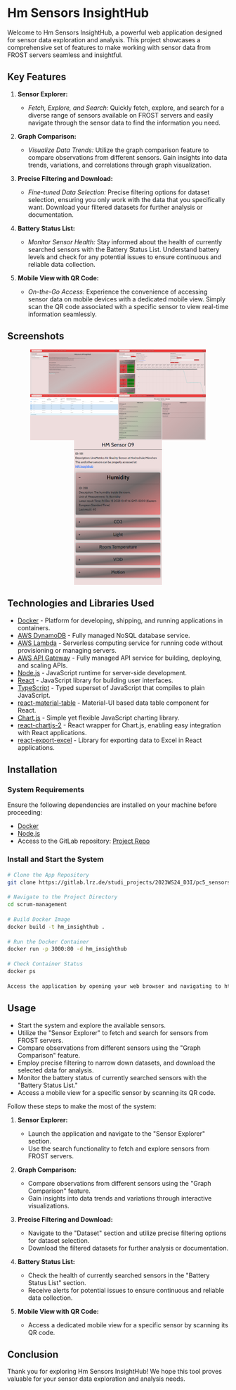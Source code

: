# Hm Sensors InsightHub

Welcome to Hm Sensors InsightHub, a powerful web application designed for sensor data exploration and analysis. This project showcases a comprehensive set of features to make working with sensor data from FROST servers seamless and insightful.

## Key Features

1. **Sensor Explorer:**
   - *Fetch, Explore, and Search:* Quickly fetch, explore, and search for a diverse range of sensors available on FROST servers and easily navigate through the sensor data to find the information you need.

2. **Graph Comparison:**
   - *Visualize Data Trends:* Utilize the graph comparison feature to compare observations from different sensors. Gain insights into data trends, variations, and correlations through graph visualization.

3. **Precise Filtering and Download:**
   - *Fine-tuned Data Selection:* Precise filtering options for dataset selection, ensuring you only work with the data that you specifically want. Download your filtered datasets for further analysis or documentation.

4. **Battery Status List:**
   - *Monitor Sensor Health:* Stay informed about the health of currently searched sensors with the Battery Status List. Understand battery levels and check for any potential issues to ensure continuous and reliable data collection.

5. **Mobile View with QR Code:**
   - *On-the-Go Access:* Experience the convenience of accessing sensor data on mobile devices with a dedicated mobile view. Simply scan the QR code associated with a specific sensor to view real-time information seamlessly.


## Screenshots

<div style="display: flex; flex-wrap: wrap; justify-content: center;">
  <img src="src/images/img.png" alt="Screenshot 1" width="200" />
  <img src="src/images/img_1.png" alt="Screenshot 2" width="200" />
  <img src="src/images/img_2.png" alt="Screenshot 3" width="200" />
  <img src="src/images/img_3.png" alt="Screenshot 3" width="200" />
  <img src="src/images/img_4.png" alt="Screenshot 3" width="200" />
</div>

## Technologies and Libraries Used

- [Docker](https://www.docker.com/) - Platform for developing, shipping, and running applications in containers.
- [AWS DynamoDB](https://aws.amazon.com/dynamodb/) - Fully managed NoSQL database service.
- [AWS Lambda](https://aws.amazon.com/lambda/) - Serverless computing service for running code without provisioning or managing servers.
- [AWS API Gateway](https://aws.amazon.com/api-gateway/) - Fully managed API service for building, deploying, and scaling APIs.
- [Node.js](https://nodejs.org/) - JavaScript runtime for server-side development.
- [React](https://reactjs.org/) - JavaScript library for building user interfaces.
- [TypeScript](https://www.typescriptlang.org/) - Typed superset of JavaScript that compiles to plain JavaScript.
- [react-material-table](https://github.com/dataform-co/react-material-table) - Material-UI based data table component for React.
- [Chart.js](https://www.chartjs.org/) - Simple yet flexible JavaScript charting library.
- [react-chartjs-2](https://github.com/reactchartjs/react-chartjs-2) - React wrapper for Chart.js, enabling easy integration with React applications.
- [react-export-excel](https://github.com/saame/react-export-excel) - Library for exporting data to Excel in React applications.

## Installation

### System Requirements

Ensure the following dependencies are installed on your machine before proceeding:

- [Docker](https://www.docker.com/get-started)
- [Node.js](https://nodejs.org/en/download/)
- Access to the GitLab repository: [Project Repo](https://gitlab.lrz.de/studi_projects/2023WS24_D3I/pc5_sensors_hm-sense/scrum-management)

### Install and Start the System

```bash
# Clone the App Repository
git clone https://gitlab.lrz.de/studi_projects/2023WS24_D3I/pc5_sensors_hm-sense/scrum-management.git

# Navigate to the Project Directory
cd scrum-management

# Build Docker Image
docker build -t hm_insighthub .

# Run the Docker Container
docker run -p 3000:80 -d hm_insighthub

# Check Container Status
docker ps

Access the application by opening your web browser and navigating to http://localhost:3000.
```

## Usage

- Start the system and explore the available sensors.
- Utilize the "Sensor Explorer" to fetch and search for sensors from FROST servers.
- Compare observations from different sensors using the "Graph Comparison" feature.
- Employ precise filtering to narrow down datasets, and download the selected data for analysis.
- Monitor the battery status of currently searched sensors with the "Battery Status List."
- Access a mobile view for a specific sensor by scanning its QR code.

Follow these steps to make the most of the system:

1. **Sensor Explorer:**
   - Launch the application and navigate to the "Sensor Explorer" section.
   - Use the search functionality to fetch and explore sensors from FROST servers.

2. **Graph Comparison:**
   - Compare observations from different sensors using the "Graph Comparison" feature.
   - Gain insights into data trends and variations through interactive visualizations.

3. **Precise Filtering and Download:**
   - Navigate to the "Dataset" section and utilize precise filtering options for dataset selection.
   - Download the filtered datasets for further analysis or documentation.

4. **Battery Status List:**
   - Check the health of currently searched sensors in the "Battery Status List" section.
   - Receive alerts for potential issues to ensure continuous and reliable data collection.

5. **Mobile View with QR Code:**
   - Access a dedicated mobile view for a specific sensor by scanning its QR code.

## Conclusion

Thank you for exploring Hm Sensors InsightHub! We hope this tool proves valuable for your sensor data exploration and analysis needs.

